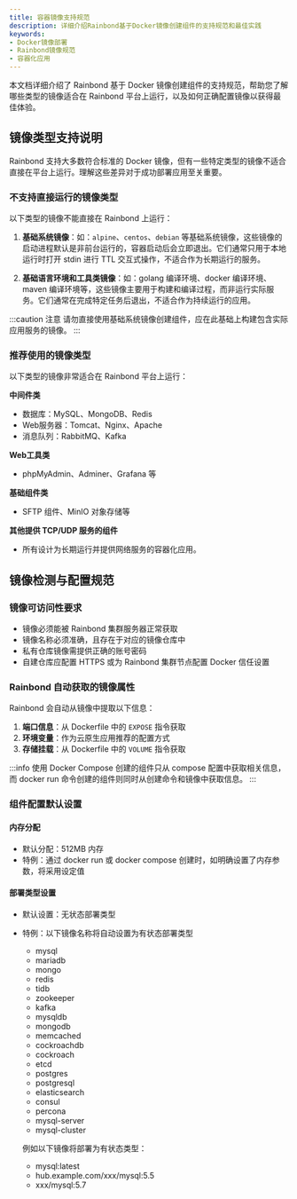 ```yaml
---
title: 容器镜像支持规范
description: 详细介绍Rainbond基于Docker镜像创建组件的支持规范和最佳实践
keywords:
- Docker镜像部署
- Rainbond镜像规范
- 容器化应用
---
```


本文档详细介绍了 Rainbond 基于 Docker 镜像创建组件的支持规范，帮助您了解哪些类型的镜像适合在 Rainbond 平台上运行，以及如何正确配置镜像以获得最佳体验。

## 镜像类型支持说明

Rainbond 支持大多数符合标准的 Docker 镜像，但有一些特定类型的镜像不适合直接在平台上运行。理解这些差异对于成功部署应用至关重要。

### 不支持直接运行的镜像类型

以下类型的镜像不能直接在 Rainbond 上运行：

1. **基础系统镜像**：如：`alpine`、`centos`、`debian` 等基础系统镜像，这些镜像的启动进程默认是非前台运行的，容器启动后会立即退出。它们通常只用于本地运行时打开 stdin 进行 TTL 交互式操作，不适合作为长期运行的服务。

2. **基础语言环境和工具类镜像**：如：golang 编译环境、docker 编译环境、maven 编译环境等，这些镜像主要用于构建和编译过程，而非运行实际服务。它们通常在完成特定任务后退出，不适合作为持续运行的应用。

:::caution 注意
请勿直接使用基础系统镜像创建组件，应在此基础上构建包含实际应用服务的镜像。
:::

### 推荐使用的镜像类型

以下类型的镜像非常适合在 Rainbond 平台上运行：

**中间件类**
- 数据库：MySQL、MongoDB、Redis
- Web服务器：Tomcat、Nginx、Apache
- 消息队列：RabbitMQ、Kafka

**Web工具类**
- phpMyAdmin、Adminer、Grafana 等

**基础组件类**
- SFTP 组件、MinIO 对象存储等

**其他提供 TCP/UDP 服务的组件**
- 所有设计为长期运行并提供网络服务的容器化应用。

## 镜像检测与配置规范

### 镜像可访问性要求

- 镜像必须能被 Rainbond 集群服务器正常获取
- 镜像名称必须准确，且存在于对应的镜像仓库中
- 私有仓库镜像需提供正确的账号密码
- 自建仓库应配置 HTTPS 或为 Rainbond 集群节点配置 Docker 信任设置

### Rainbond 自动获取的镜像属性

Rainbond 会自动从镜像中提取以下信息：

1. **端口信息**：从 Dockerfile 中的 `EXPOSE` 指令获取
2. **环境变量**：作为云原生应用推荐的配置方式
3. **存储挂载**：从 Dockerfile 中的 `VOLUME` 指令获取

:::info
使用 Docker Compose 创建的组件只从 compose 配置中获取相关信息，而 docker run 命令创建的组件则同时从创建命令和镜像中获取信息。
:::

### 组件配置默认设置

#### 内存分配

- 默认分配：512MB 内存
- 特例：通过 docker run 或 docker compose 创建时，如明确设置了内存参数，将采用设定值

#### 部署类型设置

- 默认设置：无状态部署类型
- 特例：以下镜像名称将自动设置为有状态部署类型

  - mysql
  - mariadb
  - mongo
  - redis
  - tidb
  - zookeeper
  - kafka
  - mysqldb
  - mongodb
  - memcached
  - cockroachdb
  - cockroach
  - etcd
  - postgres
  - postgresql
  - elasticsearch
  - consul
  - percona
  - mysql-server
  - mysql-cluster

  例如以下镜像将部署为有状态类型：

  - mysql:latest
  - hub.example.com/xxx/mysql:5.5
  - xxx/mysql:5.7
